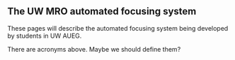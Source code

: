 ## The UW MRO automated focusing system

These pages will describe the automated focusing system being developed by students in UW AUEG.

There are acronyms above. Maybe we should define them?
